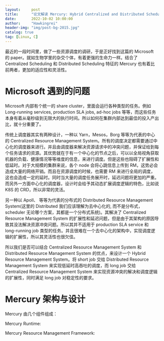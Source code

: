 ```yaml
---
layout:     post
title:      "论文解读 Mercury: Hybrid Centralized and Distributed Scheduling in Large Shared Cluster"
date:       2022-10-02 10:00:00
author:     "Hawkingrei"
header-img: "img/post-bg-2015.jpg"
catalog: true
tag: [Linux, C] 
---
```


最近的一段时间里，做了一些资源调度的调研，于是正好找到这篇的 Microsoft 的 paper。就如生物学里的杂交个体，有着更强的生命力一样。结合了 Centralized Scheduling 和 Distributed Scheduling 特征的 Mercury 也有着比前两者，更加的适应性和灵活性。

# Microsoft 遇到的问题

Microsoft 内部有个统一的 share cluster，里面会运行各种类型的任务。例如 Long-running services, production SLA jobs, ad-hoc jobs 等等，而这些任务本身有着从毫秒级到无限大的执行时间。所以如何在集群内部达到最佳的投入产出比，就十分重要了。

传统上调度器其实有两种设计，一种以 Yarn，Mesos，Borg 等等为代表的中心的 Centralized Resource Management System。所有的调度决定都需要通过中心化的调度器来进行。并且由调度器来解决资源请求中的冲突问题，并保证给到每个任务请求的资源。其优势就在于有一个中心化的节点之后，可以以全局视角获取机器的负载、健康情况等等维度的信息，来进行调度。但是这些也阻碍了扩展性和低延时。对于大规模的集群来说，各个 node 会将心跳信息上传到 RM，这势必会造成大量的网络开销。而且在资源调度的时候，也需要 RM 来进行全局的调度，这也会造成一定的延时。同时当大量的调度任务展开时，延迟问题将更加的严重。而另外一方面中心化的调度器，设计时会给予其动态扩展调度逻辑的特色，比如说 K8S 的 CRD，所以非常的灵活。

另一种以 Apoll、 等等为代表的分布式的 Distributed Resource Management System(这里的 Distributed 我们应该理解为去中心化的, 而不是分布式，scheduler 无论哪个方案，其都是一个分布式系统)。其解决了 Centralized Resource Management System 的扩展性和延迟问题，但是由于其架构的原因导致其没法解决资源冲突问题。所以其并不适用于 production SLA service 和 long-running job 类型的任务。并且很难在一个去中心化的架构中，实现调度逻辑的扩展性，所以其灵活性也很欠佳。

所以我们是否可以结合 Centralized Resource Management System 和 Distributed Resource Management System 的优点，来设计一个 Hybrid Resource Management System。将 short job 交给 Distributed Resource Management System 来实现低延时高吞吐的调度，而 long job 交给 Centralized Resource Management System 来实现资源冲突的解决和调度逻辑的扩展性，同时满足 long job 对稳定性的要求。

# Mercury 架构与设计

Mercury 由几个组件组成：

Mercury Runtime:

Mercury Resource Management Framework: